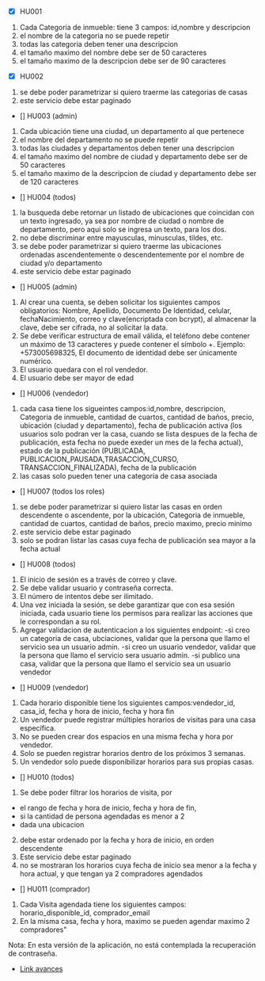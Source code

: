 

- [X] HU001 
1. Cada Categoria de inmueble: tiene 3 campos: id,nombre y descripcion
2. el nombre de la categoria no se puede repetir
3. todas las categoria deben tener una descripcion
4. el tamaño maximo del nombre debe ser de 50 caracteres
5. el tamaño maximo de la descripcion debe ser de 90 caracteres
- [X] HU002  
1. se debe poder parametrizar si quiero traerme las categorias de casas
2. este servicio debe estar paginado
- [] HU003 (admin)
1. Cada ubicación tiene una ciudad, un departamento al que pertenece 
2. el nombre del departamento no se puede repetir
3. todas las ciudades y departamentos deben tener una descripcion
4. el tamaño maximo del nombre de ciudad y departamento debe ser de 50 caracteres
5. el tamaño maximo de la descripcion de ciudad y departamento debe ser de 120 caracteres
- [] HU004  (todos)
1. la busqueda debe retornar un listado de ubicaciones que coincidan con un texto ingresado, ya sea por nombre de ciudad o nombre de departamento, pero aqui solo se ingresa  un texto, para los dos.
2. no debe discriminar entre mayusculas, minusculas, tildes, etc.
3. se debe poder parametrizar si quiero traerme las ubicaciones ordenadas ascendentemente o descendentemente por el nombre de ciudad y/o departamento
4. este servicio debe estar paginado
- [] HU005  (admin)
1. Al crear una cuenta, se deben solicitar los siguientes campos obligatorios:
Nombre, Apellido, Documento De Identidad, celular, fechaNacimiento, correo y clave(encriptada con bcrypt), al almacenar la clave, debe ser cifrada, no al solicitar la data.
2. Se debe verificar estructura de email válida, el teléfono debe contener un máximo de 13 caracteres y puede contener el símbolo +. Ejemplo: +573005698325, El documento de identidad debe ser únicamente numérico.
3. El usuario quedara con el rol vendedor.
4. El usuario debe ser mayor de edad
  - [] HU006  (vendedor)
1. cada casa tiene los sigueintes campos:id,nombre, descripcion, Categoria de inmueble, cantidad de cuartos, cantidad de baños, precio, ubicación (ciudad y departamento), fecha de publicación activa (los usuarios solo podran ver la casa, cuando se lista despues de la fecha de publicación, esta fecha no puede exeder un mes de la fecha actual), estado de la publicación (PUBLICADA, PUBLICACION_PAUSADA,TRASACCION_CURSO, TRANSACCION_FINALIZADA), fecha de la publicación
2. las casas solo pueden tener una categoria de casa asociada
- [] HU007 (todos los roles)
1. se debe poder parametrizar si quiero listar las casas en orden descendente o ascendente, por la ubicación, Categoria de inmueble, cantidad de cuartos, cantidad de baños, precio maximo, precio minimo
2. este servicio debe estar paginado
3. solo se podran listar las casas cuya fecha de publicación sea mayor a la fecha actual
- [] HU008 (todos)
 1. El inicio de sesión es a través de correo y clave.
2. Se debe validar usuario y contraseña correcta.
3. El número de intentos debe ser ilimitado.
4. Una vez iniciada la sesión, se debe garantizar que con esa sesión iniciada, cada usuario tiene los permisos para realizar las acciones que le correspondan a su rol.
5. Agregar validacion de autenticacion a los siguientes endpoint:
    -si creo un categoria de casa, ubciaciones, validar que la persona que llamo el servicio sea un usuario admin.
    -si creo un usuario vendedor, validar que la persona que llamo el servicio sera usuario admin.
    -si publico una casa, validar que la persona que llamo el servicio sea un usuario vendedor
- [] HU009 (vendedor)
1. Cada horario disponible tiene los siguientes campos:vendedor_id, casa_id, fecha y hora de inicio, fecha y hora fin
3. Un vendedor puede registrar múltiples horarios de visitas para una casa específica.
4. No se pueden crear dos espacios en una misma fecha y hora por vendedor.
5. Solo se pueden registrar horarios dentro de los próximos 3 semanas.
6. Un vendedor solo puede disponibilizar horarios para sus propias casas.
- [] HU010 (todos)
1. Se debe poder filtrar los horarios de visita, por 
- el rango de fecha y hora de inicio, fecha y hora de fin, 
- si la cantidad de persona agendadas es menor a 2
- dada una ubicacion
2. debe estar ordenado por la fecha y hora de inicio, en orden descendente
3. Este servicio debe estar paginado
4. no se mostraran los horarios cuya fecha de inicio sea menor a la fecha y hora actual, y que tengan ya 2 compradores agendados
- [] HU011 (comprador)
1. Cada Visita agendada tiene los siguientes campos: horario_disponible_id, comprador_email
2. En la misma casa, fecha y hora, maximo se pueden agendar maximo 2 compradores"


Nota: En esta versión de la aplicación, no está contemplada la recuperación de contraseña.
- [Link avances](https://docs.google.com/forms/d/e/1FAIpQLSdsmJGIl6OVXiIe50KxkGexvQo_si0_olbkyJ_rRWIWhGGmHQ/alreadyresponded)
